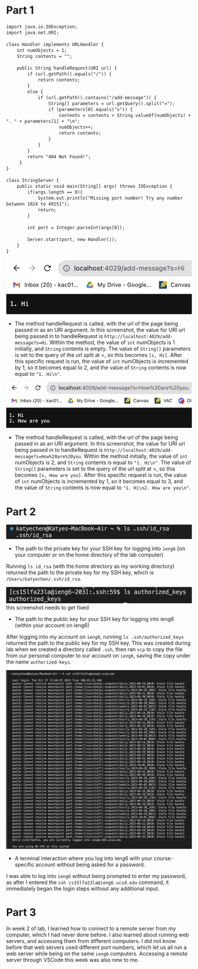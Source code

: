 # Part 1 
```
import java.io.IOException;
import java.net.URI;

class Handler implements URLHandler {
    int numObjects = 1;
    String contents = "";

    public String handleRequest(URI url) {
        if (url.getPath().equals("/")) {
            return contents;
        }
        else {
            if (url.getPath().contains("/add-message")) {
                String[] parameters = url.getQuery().split("=");
                if (parameters[0].equals("s")) {
                    contents = contents + String.valueOf(numObjects) + ". " + parameters[1] + "\n";
                    numObjects++;
                    return contents;
                }
            }
        }
        return "404 Not Found!";
     }
}

class StringServer {
    public static void main(String[] args) throws IOException {
        if(args.length == 0){
            System.out.println("Missing port number! Try any number between 1024 to 49151");
            return;
        }

        int port = Integer.parseInt(args[0]);

        Server.start(port, new Handler());
    }
}
```
![Image](firstAdd.png)  
- The method handleRequest is called, with the url of the page being passed in as an URI argument. In this screenshot, the value for URI url being passed in to handleRequest is `http://localhost:4029/add-message?s=Hi`. Within the method, the value of `int` numObjects is 1 initially, and `String` contents is empty. The value of `String[]` parameters is set to the query of the url split at =, so this becomes `[s, Hi]`. After this specific request is run, the value of `int` numObjects is incremented by 1, so it becomes equal to 2, and the value of `String` contents is now equal to `"1. Hi\n"`. 


![Image](secondAdd.png)  
- The method handleRequest is called, with the url of the page being passed in as an URI argument. In this screenshot, the value for URI url being passed in to handleRequest is `http://localhost:4029/add-message?s=How%20are%20you`. Within the method initially, the value of `int` numObjects is 2, and `String` contents is equal to `"1. Hi\n"`. The value of `String[]` parameters is set to the query of the url split at =, so this becomes `[s, How are you]`. After this specific request is run, the value of `int` numObjects is incremented by 1, so it becomes equal to 3, and the value of `String` contents is now equal to `"1. Hi\n2. How are you\n"`. 

# Part 2
![Image](privatePath.png)  
- The path to the private key for your SSH key for logging into `ieng6` (on your computer or on the home directory of the lab computer)
  
Running `ls id_rsa` (with the home directory as my working directory) returned the path to the private key for my SSH key, which is `/Users/katyechen/.ssh/id_rsa`.

![Image](publicKey.png)  this screenshot needs to get fixed
- The path to the public key for your SSH key for logging into ieng6 (within your account on ieng6)
  
After logging into my account on `ieng6`, running `ls .ssh/authorized_keys` returned the path to the public key for my SSH key. This was created during lab when we created a directory called `.ssh`, then ran `scp` to copy the file from our personal computer to our account on `ieng6`, saving the copy under the name `authorized-keys`.


![Image](login.png)  
- A terminal interaction where you log into ieng6 with your course-specific account without being asked for a password.
  
I was able to log into `ieng6` without being prompted to enter my password, as after I entered the `ssh cs15lfa23la@ieng6.ucsd.edu` command, it immediately began the login steps without any additional input.

  

# Part 3 
In week 2 of lab, I learned how to connect to a remote server from my computer, which I had never done before. I also learned about running web servers, and accessing them from different computers. I did not know before that web servers used different port numbers, which let us all run a web server while being on the same `ieng6` computers. Accessing a remote server through VSCode this week was also new to me.
